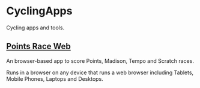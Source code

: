 # CyclingApps
Cycling apps and tools.

## [Points Race Web](http://htmlpreview.github.io/?https://github.com/esitarski/CyclingApps/blob/main/points_race_web.html)

An browser-based app to score Points, Madison, Tempo and Scratch races.

Runs in a browser on any device that runs a web browser including Tablets, Mobile Phones, Laptops and Desktops.

